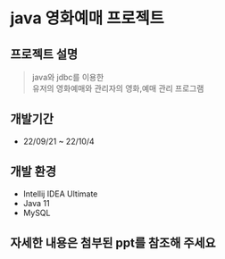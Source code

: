 # java 영화예매 프로젝트

## 프로젝트 설명
>java와 jdbc를 이용한<br>
>유저의 영화예매와 관리자의 영화,예매 관리 프로그램

## 개발기간
* 22/09/21 ~ 22/10/4

## 개발 환경
* Intellij IDEA Ultimate
* Java 11
* MySQL

## 자세한 내용은 첨부된 ppt를 참조해 주세요
